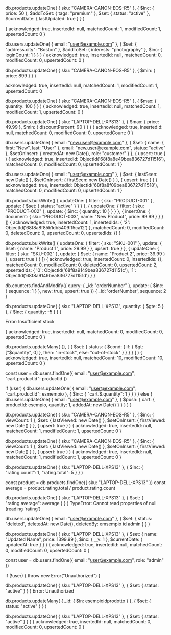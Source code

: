 db.products.updateOne(
  { sku: "CAMERA-CANON-EOS-R5" },
  {
    $inc: { price: 50 },
    $addToSet: { tags: "premium" },
    $set: { status: "active" },
    $currentDate: { lastUpdated: true }
  }
)



{
  acknowledged: true,
  insertedId: null,
  matchedCount: 1,
  modifiedCount: 1,
  upsertedCount: 0
}





db.users.updateOne(
  { email: "user@example.com" },
  {
    $set: { "address.city": "Boston" },
    $addToSet: { interests: "photography" },
    $inc: { loginCount: 1 }
  }
)
{
  acknowledged: true,
  insertedId: null,
  matchedCount: 0,
  modifiedCount: 0,
  upsertedCount: 0
}







db.products.updateOne(
  { sku: "CAMERA-CANON-EOS-R5" },
  { $min: { price: 899 } }
)

  acknowledged: true,
  insertedId: null,
  matchedCount: 1,
  modifiedCount: 1,
  upsertedCount: 0





db.products.updateOne(
  { sku: "CAMERA-CANON-EOS-R5" },
  { $max: { quantity: 100 } }
)
{
  acknowledged: true,
  insertedId: null,
  matchedCount: 1,
  modifiedCount: 1,
  upsertedCount: 0
}







db.products.updateOne(
  { sku: "LAPTOP-DELL-XPS13" },
  {
    $max: { price: 49.99 },
    $min: { discountPercent: 90 }
  }
)
{
  acknowledged: true,
  insertedId: null,
  matchedCount: 0,
  modifiedCount: 0,
  upsertedCount: 0
}









db.users.updateOne(
  { email: "new.user@example.com" },
  {
    $set: {
      name: { first: "New", last: "User" },
      email: "new.user@example.com",
      status: "active"
    },
    $setOnInsert: {
      createdAt: new Date(),
      role: "customer"
    }
  },
  { upsert: true }
)
{
  acknowledged: true,
  insertedId: ObjectId('68f8a8e49bea836727d11516'),
  matchedCount: 0,
  modifiedCount: 0,
  upsertedCount: 1
}









db.users.updateOne(
  { email: "user@example.com" },
  {
    $set: { lastSeen: new Date() },
    $setOnInsert: { firstSeen: new Date() }
  },
  { upsert: true }
)
{
  acknowledged: true,
  insertedId: ObjectId('68f8a8f09bea836727d11518'),
  matchedCount: 0,
  modifiedCount: 0,
  upsertedCount: 1
}











db.products.bulkWrite([
  {
    updateOne: {
      filter: { sku: "PRODUCT-001" },
      update: { $set: { status: "active" } }
    }
  },
  {
    updateOne: {
      filter: { sku: "PRODUCT-002" },
      update: { $inc: { quantity: 10 } }
    }
  },
  {
    insertOne: {
      document: {
        sku: "PRODUCT-003",
        name: "New Product",
        price: 99.99
      }
    }
  }
])
{
  acknowledged: true,
  insertedCount: 1,
  insertedIds: {
    '2': ObjectId('68f8a8f85b1db5409ff5ca12')
  },
  matchedCount: 0,
  modifiedCount: 0,
  deletedCount: 0,
  upsertedCount: 0,
  upsertedIds: {}
}







db.products.bulkWrite([
  {
    updateOne: {
      filter: { sku: "SKU-001" },
      update: { $set: { name: "Product 1", price: 29.99 } },
      upsert: true
    }
  },
  {
    updateOne: {
      filter: { sku: "SKU-002" },
      update: { $set: { name: "Product 2", price: 39.99 } },
      upsert: true
    }
  }
])
{
  acknowledged: true,
  insertedCount: 0,
  insertedIds: {},
  matchedCount: 0,
  modifiedCount: 0,
  deletedCount: 0,
  upsertedCount: 2,
  upsertedIds: {
    '0': ObjectId('68f8a9149bea836727d1151c'),
    '1': ObjectId('68f8a9149bea836727d1151d')
  }
}




db.counters.findAndModify({
  query: { _id: "orderNumber" },
  update: { $inc: { sequence: 1 } },
  new: true,
  upsert: true
})
{
  _id: 'orderNumber',
  sequence: 2
}




db.products.updateOne(
  {
    sku: "LAPTOP-DELL-XPS13",
    quantity: { $gte: 5 }
  },
  {
    $inc: { quantity: -5 }
  }
)

Error: Insufficient stock


{
  acknowledged: true,
  insertedId: null,
  matchedCount: 0,
  modifiedCount: 0,
  upsertedCount: 0
}











db.products.updateMany(
  {},
  [
    {
      $set: {
        status: {
          $cond: {
            if: { $gt: ["$quantity", 0] },
            then: "in-stock",
            else: "out-of-stock"
          }
        }
      }
    }
  ]
)
{
  acknowledged: true,
  insertedId: null,
  matchedCount: 10,
  modifiedCount: 10,
  upsertedCount: 0
}


const user = db.users.findOne({
  email: "user@example.com",
  "cart.productId": productId
})

if (user) {
  db.users.updateOne(
    { email: "user@example.com", "cart.productId": esmempio },
    { $inc: { "cart.$.quantity": 1 } }
  )
} else {
  db.users.updateOne(
    { email: "user@example.com" },
    {
      $push: {
        cart: {
          productId: esempio,
          quantity: 1,
          addedAt: new Date()
        }
      }
    }
  )
}









db.products.updateOne(
  { sku: "CAMERA-CANON-EOS-R5" },
  {
    $inc: { viewCount: 1 },
    $set: { lastViewed: new Date() },
    $setOnInsert: { firstViewed: new Date() }
  },
  { upsert: true }
)
{
  acknowledged: true,
  insertedId: null,
  matchedCount: 1,
  modifiedCount: 1,
  upsertedCount: 0
}






db.products.updateOne(
  { sku: "CAMERA-CANON-EOS-R5" },
  {
    $inc: { viewCount: 1 },
    $set: { lastViewed: new Date() },
    $setOnInsert: { firstViewed: new Date() }
  },
  { upsert: true }
)
{
  acknowledged: true,
  insertedId: null,
  matchedCount: 1,
  modifiedCount: 1,
  upsertedCount: 0
}



db.products.updateOne(
  { sku: "LAPTOP-DELL-XPS13" },
  {
    $inc: { "rating.count": 1, "rating.total": 5 }
  }
)

const product = db.products.findOne({ sku: "LAPTOP-DELL-XPS13" })
const average = product.rating.total / product.rating.count

db.products.updateOne(
  { sku: "LAPTOP-DELL-XPS13" },
  { $set: { "rating.average": average } }
)
TypeError: Cannot read properties of null (reading 'rating')








db.users.updateOne(
  { email: "user@example.com" },
  {
    $set: {
      status: "deleted",
      deletedAt: new Date(),
      deletedBy: emsempio id admin
    }
  }
)




db.products.updateOne(
  { sku: "LAPTOP-DELL-XPS13" },
  {
    $set: {
      name: "Updated Name",
      price: 1399.99
    },
    $inc: { __v: 1 },
    $currentDate: { updatedAt: true }
  }
)
{
  acknowledged: true,
  insertedId: null,
  matchedCount: 0,
  modifiedCount: 0,
  upsertedCount: 0
}




const user = db.users.findOne({
  email: "user@example.com",
  role: "admin"
})

if (!user) {
  throw new Error("Unauthorized")
}

db.products.updateOne(
  { sku: "LAPTOP-DELL-XPS13" },
  { $set: { status: "active" } }
)
Error: Unauthorized




db.products.updateMany(
  { _id: { $in: esempioidprodotto } },
  { $set: { status: "active" } }
)




db.products.updateOne(
  { sku: "LAPTOP-DELL-XPS13" },
  { $set: { status: "active" } }
)
{
  acknowledged: true,
  insertedId: null,
  matchedCount: 0,
  modifiedCount: 0,
  upsertedCount: 0
}